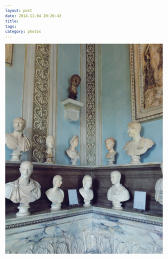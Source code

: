 ```yaml
---
layout: post
date: 2014-11-04 20:26:43
title: 
tags:
category: photos
---
```


![title](/assets/photoblog/busts-in-rome.jpg)